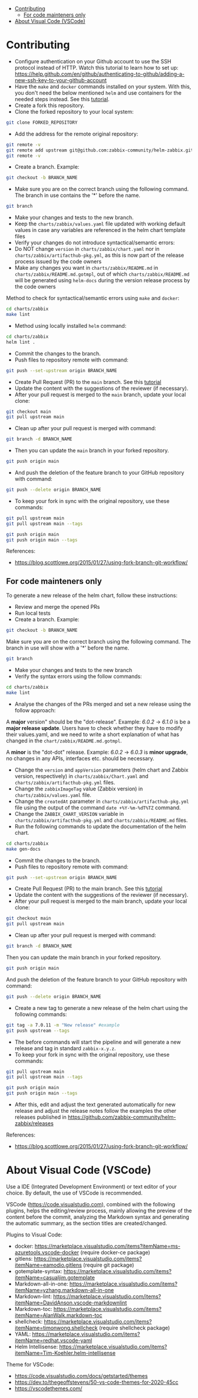 <!-- TOC -->

- [Contributing](#contributing)
  - [For code mainteners only](#for-code-mainteners-only)
- [About Visual Code (VSCode)](#about-visual-code-vscode)

<!-- TOC -->

# Contributing

- Configure authentication on your Github account to use the SSH protocol instead of HTTP. Watch this tutorial to learn how to set up: https://help.github.com/en/github/authenticating-to-github/adding-a-new-ssh-key-to-your-github-account
- Have the ``make`` and ``docker`` commands installed on your system. With this, you don't need the below mentioned ``helm`` and use containers for the needed steps instead. See this [tutorial](charts/zabbix/docs/requirements.md).
- Create a fork this repository.
- Clone the forked repository to your local system:

```bash
git clone FORKED_REPOSITORY
```

- Add the address for the remote original repository:

```bash
git remote -v
git remote add upstream git@github.com:zabbix-community/helm-zabbix.git
git remote -v
```

- Create a branch. Example:

```bash
git checkout -b BRANCH_NAME
```

- Make sure you are on the correct branch using the following command. The branch in use contains the '*' before the name.

```bash
git branch
```

- Make your changes and tests to the new branch.
- Keep the ``charts/zabbix/values.yaml`` file updated with working default values ​​in case any variables are referenced in the helm chart template files
- Verify your changes do not introduce syntactical/semantic errors:
- Do NOT change ``version`` in ``charts/zabbix/chart.yaml`` nor in ``charts/zabbix/artifacthub-pkg.yml``, as this is now part of the release process issued by the code owners
- Make any changes you want in ``charts/zabbix/README.md`` in ``charts/zabbix/README.md.gotmpl``, out of which ``charts/zabbix/README.md`` will be generated using ``helm-docs`` during the version release process by the code owners

Method to check for syntactical/semantic errors using ``make`` and ``docker``:

```bash
cd charts/zabbix
make lint
```

- Method using locally installed ``helm`` command:

```bash
cd charts/zabbix
helm lint .
```

- Commit the changes to the branch.
- Push files to repository remote with command:

```bash
git push --set-upstream origin BRANCH_NAME
```

- Create Pull Request (PR) to the `main` branch. See this [tutorial](https://help.github.com/en/github/collaborating-with-issues-and-pull-requests/creating-a-pull-request-from-a-fork)
- Update the content with the suggestions of the reviewer (if necessary).
- After your pull request is merged to the `main` branch, update your local clone:

```bash
git checkout main
git pull upstream main
```

- Clean up after your pull request is merged with command:

```bash
git branch -d BRANCH_NAME
```

- Then you can update the ``main`` branch in your forked repository.

```bash
git push origin main
```

- And push the deletion of the feature branch to your GitHub repository with command:

```bash
git push --delete origin BRANCH_NAME
```

- To keep your fork in sync with the original repository, use these commands:

```bash
git pull upstream main
git pull upstream main --tags

git push origin main
git push origin main --tags
```

References:

- https://blog.scottlowe.org/2015/01/27/using-fork-branch-git-workflow/

## For code mainteners only

To generate a new release of the helm chart, follow these instructions:

- Review and merge the opened PRs
- Run local tests
- Create a branch. Example:

```bash
git checkout -b BRANCH_NAME
```

Make sure you are on the correct branch using the following command. The branch in use will show with a '*' before the name.

```bash
git branch
```

- Make your changes and tests to the new branch
- Verify the syntax errors using the follow commands:

```bash
cd charts/zabbix
make lint
```

- Analyse the changes of the PRs merged and set a new release using the follow approach:

A **major** version" should be the "dot-release". Example: *6.0.2* -> *6.1.0* is be a **major release update**. Users have to check whether they have to modify their values.yaml, and we need to write a short explanation of what has changed in the ``chart/zabbix/README.md.gotmpl``.

A **minor** is the "dot-dot" release. Example: *6.0.2* -> *6.0.3* is **minor upgrade**, no changes in any APIs, interfaces etc. should be necessary.

- Change the ``version`` and ``appVersion`` parameters (helm chart and Zabbix version, respectively) in ``charts/zabbix/Chart.yaml`` and ``charts/zabbix/artifacthub-pkg.yml`` files.
- Change the ``zabbixImageTag`` value (Zabbix version) in ``charts/zabbix/values.yaml`` file.
- Change the ``createdAt`` parameter in ``charts/zabbix/artifacthub-pkg.yml`` file using the output of the command ``date +%Y-%m-%dT%TZ`` command.
- Change the ``ZABBIX_CHART_VERSION`` variable in ``charts/zabbix/artifacthub-pkg.yml`` and ``charts/zabbix/README.md`` files.
- Run the following commands to update the documentation of the helm chart.

```bash
cd charts/zabbix
make gen-docs
```

- Commit the changes to the branch.
- Push files to repository remote with command:

```bash
git push --set-upstream origin BRANCH_NAME
```

- Create Pull Request (PR) to the main branch. See this [tutorial](https://help.github.com/en/github/collaborating-with-issues-and-pull-requests/creating-a-pull-request-from-a-fork)
- Update the content with the suggestions of the reviewer (if necessary).
- After your pull request is merged to the main branch, update your local clone:

```bash
git checkout main
git pull upstream main
```

- Clean up after your pull request is merged with command:

```bash
git branch -d BRANCH_NAME
```

Then you can update the main branch in your forked repository.

```bash
git push origin main
```

And push the deletion of the feature branch to your GitHub repository with command:

```bash
git push --delete origin BRANCH_NAME
```

- Create a new tag to generate a new release of the helm chart using the following commands:

```bash
git tag -a 7.0.11 -m "New release" #example
git push upstream --tags
```

- The before commands will start the pipeline and will generate a new release and tag in standard ``zabbix-x.y.z``.
- To keep your fork in sync with the original repository, use these commands:

```bash
git pull upstream main
git pull upstream main --tags

git push origin main
git push origin main --tags
```

- After this, edit and adjust the text generated automatically for new release and adjust the release notes follow the examples the other releases published in https://github.com/zabbix-community/helm-zabbix/releases

References:

- https://blog.scottlowe.org/2015/01/27/using-fork-branch-git-workflow/

# About Visual Code (VSCode)

Use a IDE (Integrated Development Environment) or text editor of your choice. By default, the use of VSCode is recommended.

VSCode (https://code.visualstudio.com), combined with the following plugins, helps the editing/review process, mainly allowing the preview of the content before the commit, analyzing the Markdown syntax and generating the automatic summary, as the section titles are created/changed.

Plugins to Visual Code:

- docker: https://marketplace.visualstudio.com/items?itemName=ms-azuretools.vscode-docker (require docker-ce package)
- gitlens: https://marketplace.visualstudio.com/items?itemName=eamodio.gitlens (require git package)
- gotemplate-syntax: https://marketplace.visualstudio.com/items?itemName=casualjim.gotemplate
- Markdown-all-in-one: https://marketplace.visualstudio.com/items?itemName=yzhang.markdown-all-in-one
- Markdown-lint: https://marketplace.visualstudio.com/items?itemName=DavidAnson.vscode-markdownlint
- Markdown-toc: https://marketplace.visualstudio.com/items?itemName=AlanWalk.markdown-toc
- shellcheck: https://marketplace.visualstudio.com/items?itemName=timonwong.shellcheck (require shellcheck package)
- YAML: https://marketplace.visualstudio.com/items?itemName=redhat.vscode-yaml
- Helm Intellisense: https://marketplace.visualstudio.com/items?itemName=Tim-Koehler.helm-intellisense

Theme for VSCode:

- https://code.visualstudio.com/docs/getstarted/themes
- https://dev.to/thegeoffstevens/50-vs-code-themes-for-2020-45cc
- https://vscodethemes.com/

